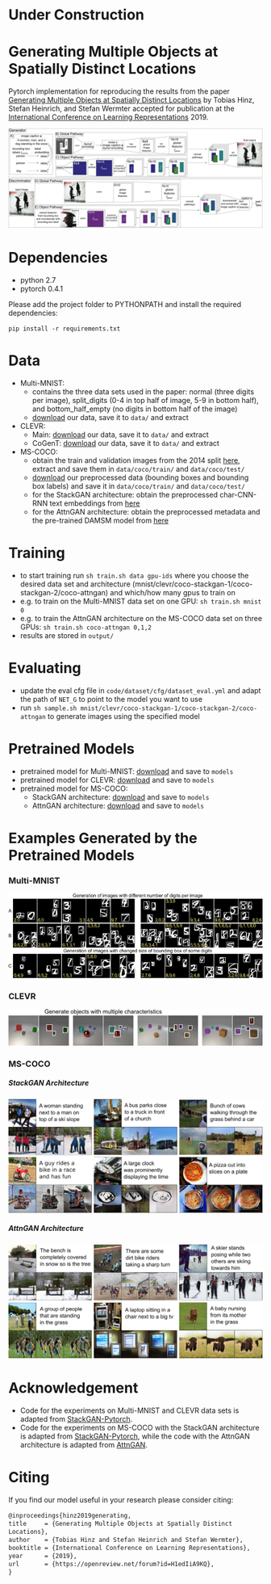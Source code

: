 # Under Construction

# Generating Multiple Objects at Spatially Distinct Locations
Pytorch implementation for reproducing the results from the paper [Generating Multiple Objects at Spatially Distinct Locations](https://openreview.net/forum?id=H1edIiA9KQ) by Tobias Hinz, Stefan Heinrich, and Stefan Wermter accepted for publication at the [International Conference on Learning Representations](https://iclr.cc/) 2019.

![Model-Architecture](examples/model.png)

# Dependencies
- python 2.7
- pytorch 0.4.1

Please add the project folder to PYTHONPATH and install the required dependencies:

```
pip install -r requirements.txt
```

# Data
- Multi-MNIST:
    - contains the three data sets used in the paper: normal (three digits per image), split_digits (0-4 in top half of image, 5-9 in bottom half), and bottom_half_empty (no digits in bottom half of the image)
    - [download](https://www.inf.uni-hamburg.de/en/inst/ab/wtm/research/software/multiple-objects-gan/data-multi-mnist.zip) our data, save it to `data/` and extract
- CLEVR:
    - Main: [download](https://www.inf.uni-hamburg.de/en/inst/ab/wtm/research/software/multiple-objects-gan/data-clevr-main.zip) our data, save it to `data/` and extract
    - CoGenT: [download](https://www.inf.uni-hamburg.de/en/inst/ab/wtm/research/software/multiple-objects-gan/data-clevr-cogent.zip) our data, save it to `data/` and extract
- MS-COCO:
    - obtain the train and validation images from the 2014 split [here](http://cocodataset.org/#download), extract and save them in `data/coco/train/` and `data/coco/test/`
    - [download](https://www.inf.uni-hamburg.de/en/inst/ab/wtm/research/software/multiple-objects-gan/data-ms-coco.zip) our preprocessed data (bounding boxes and bounding box labels) and save it in `data/coco/train/` and `data/coco/test/`
    - for the StackGAN architecture: obtain the preprocessed char-CNN-RNN text embeddings from [here](https://github.com/hanzhanggit/StackGAN-Pytorch)
    - for the AttnGAN architecture: obtain the preprocessed metadata and the pre-trained DAMSM model from [here](https://github.com/taoxugit/AttnGAN)

# Training
- to start training run `sh train.sh data gpu-ids` where you choose the desired data set and architecture (mnist/clevr/coco-stackgan-1/coco-stackgan-2/coco-attngan) and which/how many gpus to train on
- e.g. to train on the Multi-MNIST data set on one GPU: `sh train.sh mnist 0`
- e.g. to train the AttnGAN architecture on the MS-COCO data set on three GPUs: `sh train.sh coco-attngan 0,1,2`
- results are stored in `output/`

# Evaluating
- update the eval cfg file in `code/dataset/cfg/dataset_eval.yml` and adapt the path of `NET_G` to point to the model you want to use
- run `sh sample.sh mnist/clevr/coco-stackgan-1/coco-stackgan-2/coco-attngan` to generate images using the specified model

# Pretrained Models
- pretrained model for Multi-MNIST: [download](https://www.inf.uni-hamburg.de/en/inst/ab/wtm/research/software/multiple-objects-gan/model-multi-mnist.zip) and save to `models`
- pretrained model for CLEVR: [download](https://www.inf.uni-hamburg.de/en/inst/ab/wtm/research/software/multiple-objects-gan/model-clevr.zip) and save to `models`
- pretrained model for MS-COCO:
    - StackGAN architecture: [download](https://www.inf.uni-hamburg.de/en/inst/ab/wtm/research/software/multiple-objects-gan/model-ms-coco-stackgan.zip) and save to `models`
    - AttnGAN architecture: [download](https://www.inf.uni-hamburg.de/en/inst/ab/wtm/research/software/multiple-objects-gan/model-ms-coco-attngan.zip) and save to `models`

# Examples Generated by the Pretrained Models
### Multi-MNIST
![Multi-Mnist Examples](examples/multi-mnist_example.png)

### CLEVR
![CLEVR Examples](examples/clevr_example.png)

### MS-COCO
##### StackGAN Architecture
![COCO-StackGAN Examples](examples/coco_stackgan_example.png)

##### AttnGAN Architecture
![COCO-AttnGAN Examples](examples/coco_attngan_example.png)

# Acknowledgement
- Code for the experiments on Multi-MNIST and CLEVR data sets is adapted from [StackGAN-Pytorch](https://github.com/hanzhanggit/StackGAN-Pytorch).
- Code for the experiments on MS-COCO with the StackGAN architecture is adapted from [StackGAN-Pytorch](https://github.com/hanzhanggit/StackGAN-Pytorch), while the code with the AttnGAN architecture is adapted from [AttnGAN](https://github.com/taoxugit/AttnGAN).

# Citing
If you find our model useful in your research please consider citing:

```
@inproceedings{hinz2019generating,
title     = {Generating Multiple Objects at Spatially Distinct Locations},
author    = {Tobias Hinz and Stefan Heinrich and Stefan Wermter},
booktitle = {International Conference on Learning Representations},
year      = {2019},
url       = {https://openreview.net/forum?id=H1edIiA9KQ},
}
```

